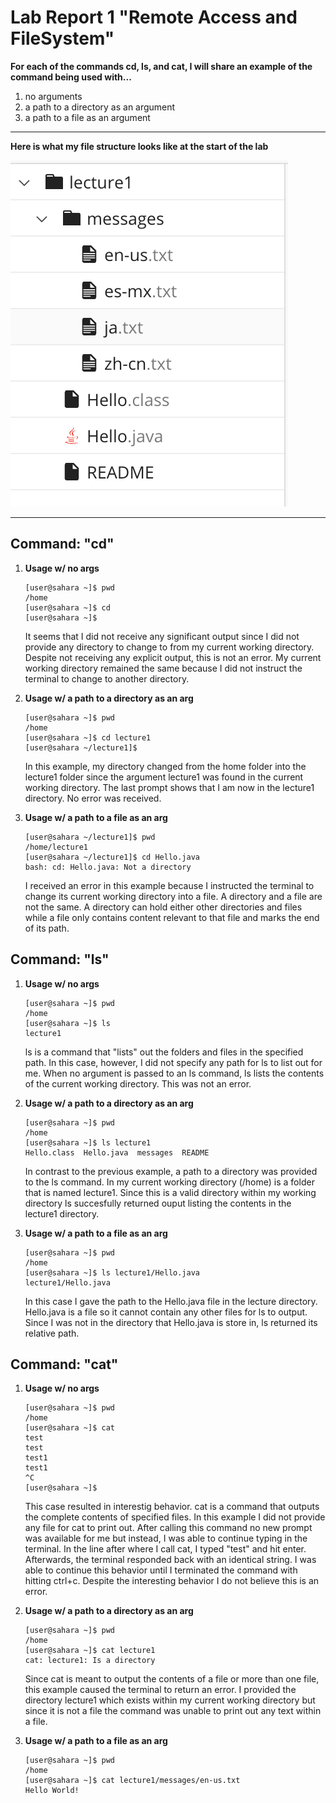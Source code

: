 # Lab Report 1 "Remote Access and FileSystem"

**For each of the commands cd, ls, and cat, I will share an example of the command being used with...**
1. no arguments
2. a path to a directory as an argument
3. a path to a file as an argument

---

**Here is what my file structure looks like at the start of the lab**

![FileStructure](lab1-file-structure.png)

---

## Command: "cd"
1. **Usage w/ no args**
   ```
   [user@sahara ~]$ pwd
   /home
   [user@sahara ~]$ cd
   [user@sahara ~]$
   ```
   It seems that I did not receive any significant output since I did not provide any directory to change to from my current working directory. Despite not receiving any explicit output, this is not an error. My current working directory remained the same because I did not instruct the terminal to change to another directory.
   
2. **Usage w/ a path to a directory as an arg**
   ```
   [user@sahara ~]$ pwd
   /home
   [user@sahara ~]$ cd lecture1
   [user@sahara ~/lecture1]$
   ```
   In this example, my directory changed from the home folder into the lecture1 folder since the argument lecture1 was found in the current working directory. The last prompt shows that I am now in the lecture1 directory. No error was received.
   
3. **Usage w/ a path to a file as an arg**
   ```
   [user@sahara ~/lecture1]$ pwd
   /home/lecture1
   [user@sahara ~/lecture1]$ cd Hello.java
   bash: cd: Hello.java: Not a directory
   ```
   I received an error in this example because I instructed the terminal to change its current working directory into a file. A directory and a file are not the same. A directory can hold either other directories and files while a file only contains content relevant to that file and marks the end of its path.
   
## Command: "ls"
1. **Usage w/ no args**
   ```
   [user@sahara ~]$ pwd
   /home
   [user@sahara ~]$ ls
   lecture1
   ```
   ls is a command that "lists" out the folders and files in the specified path. In this case, however, I did not specify any path for ls to list out for me. When no argument is passed to an ls command, ls lists the contents of the current working directory. This was not an error.
   
3. **Usage w/ a path to a directory as an arg**
   ```
   [user@sahara ~]$ pwd
   /home
   [user@sahara ~]$ ls lecture1
   Hello.class  Hello.java  messages  README
   ```
   In contrast to the previous example, a path to a directory was provided to the ls command. In my current working directory (/home) is a folder that is named lecture1. Since this is a valid directory within my working directory ls succesfully returned ouput listing the contents in the lecture1 directory.
   
5. **Usage w/ a path to a file as an arg**
   ```
   [user@sahara ~]$ pwd
   /home
   [user@sahara ~]$ ls lecture1/Hello.java
   lecture1/Hello.java
   ```
   In this case I gave the path to the Hello.java file in the lecture directory. Hello.java is a file so it cannot contain any other files for ls to output. Since I was not in the directory that Hello.java is store in, ls returned its relative path.
   
## Command: "cat"
1. **Usage w/ no args**
   ```
   [user@sahara ~]$ pwd
   /home
   [user@sahara ~]$ cat
   test
   test
   test1
   test1
   ^C
   [user@sahara ~]$
   ```
   This case resulted in interestig behavior. cat is a command that outputs the complete contents of specified files. In this example I did not provide any file for cat to print out. After calling this command no new prompt was available for me but instead, I was able to continue typing in the terminal. In the line after where I call cat, I typed "test" and hit enter. Afterwards, the terminal responded back with an identical string. I was able to continue this behavior until I terminated the command with hitting ctrl+c. Despite the interesting behavior I do not believe this is an error.
   
3. **Usage w/ a path to a directory as an arg**
   ```
   [user@sahara ~]$ pwd
   /home
   [user@sahara ~]$ cat lecture1
   cat: lecture1: Is a directory
   ```
   Since cat is meant to output the contents of a file or more than one file, this example caused the terminal to return an error. I provided the directory lecture1 which exists within my current working directory but since it is not a file the command was unable to print out any text within a file.
   
5. **Usage w/ a path to a file as an arg**
   ```
   [user@sahara ~]$ pwd
   /home
   [user@sahara ~]$ cat lecture1/messages/en-us.txt
   Hello World!
   ```
